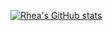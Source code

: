 [![Rhea's GitHub stats](https://github-readme-stats.vercel.app/api?username=rheap404)](https://github.com/rheap404/github-readme-stats)
